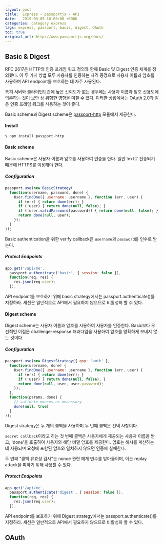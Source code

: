 ```yaml
---
layout: post
title:  Express - passportjs - API
date:   2019-03-05 10:00:00 +0900
categories: category express
tags: express, passport, bacis, digest, OAuth
toc: true
original_url: http://www.passportjs.org/docs/
---
```


## Basic & Digest
RFC 2617은 HTTP의 인증 프레임 워크 정의와 함께 Basic 및 Digest 인증 체계를 정의했다.
이 두 가지 방법 모두 사용자를 인증하는 자격 증명으로 사용자 이름과 암호를 사용하며 API endpoint를 보호하는 데 자주 사용된다.

특히 서버와 클라이언트간에 높은 신뢰도가 없는 경우에는 사용자 이름과 암호 신용도에 의존하는 것이 보안 상 위험한 영향을 미칠 수 있다.
이러한 상황에서는 OAuth 2.0과 같은 인증 프레임 워크를 사용하는 것이 좋다.

Basic scheme과 Digest scheme은 [passport-http](https://github.com/jaredhanson/passport-http) 모듈에서 제공한다.


#### Install
```javascript
$ npm install passport-http
```

#### Basic scheme
Basic scheme은 사용자 이름과 암호를 사용하여 인증을 한다.
일반 text로 전송되기 떄문에 HTTPS를 이용해야 한다.

##### Configuration

```javascript
passport.use(new BasicStrategy(
  function(username, password, done) {
    User.findOne({ username: username }, function (err, user) {
      if (err) { return done(err); }
      if (!user) { return done(null, false); }
      if (!user.validPassword(password)) { return done(null, false); }
      return done(null, user);
    });
  }
));
```
Basic authentication을 위한 verify callback은 `username`과 `password`를 인수로 받는다.

##### Protect Endpoints
```javascript
app.get('/api/me',
  passport.authenticate('basic', { session: false }),
  function(req, res) {
    res.json(req.user);
  });
```
API endpoint를 보호하기 위해 basic strategy에서는 passport.authenticate()를 지정하라.
세션은 일반적으로 API에서 필요하지 않으므로 비활성화 할 수 있다.



#### Digest scheme
Digest scheme는 사용자 이름과 암호를 사용하여 사용자를 인증한다.
Basic보다 우선적인 이점은 challenge-response 패러다임을 사용하여 암호를 명확하게 보내지 않는 것이다.

##### Configuration
```javascript
passport.use(new DigestStrategy({ qop: 'auth' },
  function(username, done) {
    User.findOne({ username: username }, function (err, user) {
      if (err) { return done(err); }
      if (!user) { return done(null, false); }
      return done(null, user, user.password);
    });
  },
  function(params, done) {
    // validate nonces as necessary
    done(null, true)
  }
));
```
Digest strategy은 두 개의 콜백을 사용하며 두 번째 콜백은 선택 사항이다.

`secret callback`이라고 하는 첫 번째 콜백은 사용자에게 제공되는 사용자 이름을 받고, 'done'을 호출하여 사용자와 해당 비밀 암호를 제공한다.
암호는 해시를 계산하는 데 사용되며 요청에 포함된 암호와 일치하지 않으면 인증에 실패한다.

두 번째 "콜백 유효성 검사"는 nonce 관련 매개 변수를 받아들이며, 이는 replay attack을 피하기 위해 사용할 수 있다.


##### Protect Endpoints
```javascript
app.get('/api/me',
  passport.authenticate('digest', { session: false }),
  function(req, res) {
    res.json(req.user);
  });
```
API endpoint를 보호하기 위해 Digest strategy에서는 passport.authenticate()를 지정하라.
세션은 일반적으로 API에서 필요하지 않으므로 비활성화 할 수 있다.



## OAuth
